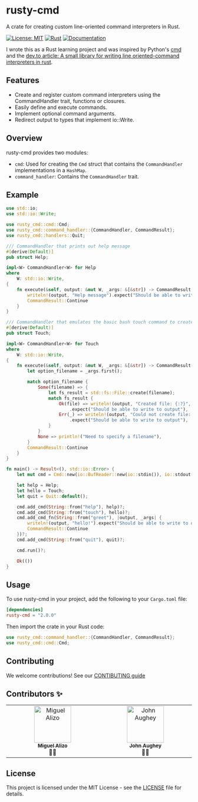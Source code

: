 # rusty-cmd

A crate for creating custom line-oriented command interpreters in Rust.

[![License: MIT](https://img.shields.io/badge/License-MIT-yellow.svg)](https://opensource.org/licenses/MIT)
[![Rust](https://img.shields.io/badge/Rust-1.60%2B-blue.svg)](https://www.rust-lang.org/)
[![Documentation](https://img.shields.io/badge/Documentation-Link-blue.svg)](https://docs.rs/rusty-cmd/latest/rusty_cmd/)

I wrote this as a Rust learning project and was inspired by Python's [cmd](https://docs.python.org/3/library/cmd.html) and the [dev.to article: A small library for writing line oriented-command interpreters in rust](https://dev.to/raminfp/a-small-library-for-writing-line-oriented-command-interpreters-in-the-rust-4phl).

## Features

- Create and register custom command interpreters  using the CommandHandler trait, functions or closures.
- Easily define and execute commands.
- Implement optional command arguments.
- Redirect output to types that implement io::Write.

## Overview

rusty-cmd provides two modules:
- `cmd`: Used for creating the `Cmd` struct that contains the `CommandHandler` implementations in a `HashMap`.
- `command_handler`: Contains the `CommandHandler` trait.

## Example

```rust
use std::io;
use std::io::Write;

use rusty_cmd::cmd::Cmd;
use rusty_cmd::command_handler::{CommandHandler, CommandResult};
use rusty_cmd::handlers::Quit;

/// CommandHandler that prints out help message
#[derive(Default)]
pub struct Help;

impl<W> CommandHandler<W> for Help
where
    W: std::io::Write,
{
    fn execute(&self, output: &mut W, _args: &[&str]) -> CommandResult {
        writeln!(output, "Help message").expect("Should be able to write to output");
        CommandResult::Continue
    }
}

/// CommandHandler that emulates the basic bash touch command to create a new file
#[derive(Default)]
pub struct Touch;

impl<W> CommandHandler<W> for Touch
where
    W: std::io::Write,
{
    fn execute(&self, output: &mut W, _args: &[&str]) -> CommandResult {
        let option_filename = _args.first();

        match option_filename {
            Some(filename) => {
                let fs_result = std::fs::File::create(filename);
                match fs_result {
                    Ok(file) => writeln!(output, "Created file: {:?}", file)
                        .expect("Should be able to write to output"),
                    Err(_) => writeln!(output, "Could not create file: {}", filename)
                        .expect("Should be able to write to output"),
                }
            }
            None => println!("Need to specify a filename"),
        }
        CommandResult::Continue
    }
}

fn main() -> Result<(), std::io::Error> {
    let mut cmd = Cmd::new(io::BufReader::new(io::stdin()), io::stdout());

    let help = Help;
    let hello = Touch;
    let quit = Quit::default();

    cmd.add_cmd(String::from("help"), help)?;
    cmd.add_cmd(String::from("touch"), hello)?;
    cmd.add_cmd_fn(String::from("greet"), |output, _args| {
        writeln!(output, "hello!").expect("Should be able to write to output");
        CommandResult::Continue
    })?;
    cmd.add_cmd(String::from("quit"), quit)?;

    cmd.run()?;

    Ok(())
}

```

## Usage

To use rusty-cmd in your project, add the following to your `Cargo.toml` file:

```toml
[dependencies]
rusty-cmd = "2.0.0"
```

Then import the crate in your Rust code:

```rust
use rusty_cmd::command_handler::{CommandHandler, CommandResult};
use rusty_cmd::cmd::Cmd;
```

## Contributing
We welcome contributions! See our [CONTIBUTING guide](CONTRIBUTING.md)

## Contributors ✨

<table>
  <tbody>
    <tr>
      <td align="center" valign="top" width="14.28%"><a href="https://github.com/miguelalizo"><img src="https://avatars.githubusercontent.com/u/108839050?v=4" width="100px;" alt="Miguel Alizo"/><br /><sub><b>Miguel Alizo</b></sub></a><br/> <a>🦀✅</a></td>
      <td align="center" valign="top" width="14.28%"><a href="https://github.com/aughey"><img src="https://avatars.githubusercontent.com/u/12618?v=4" width="100px;" alt="John Aughey"/><br /><sub><b>John Aughey</b></sub></a><br/> <a>🦀✅</a></td>
</table>


## License

This project is licensed under the MIT License - see the [LICENSE](LICENSE) file for details.
